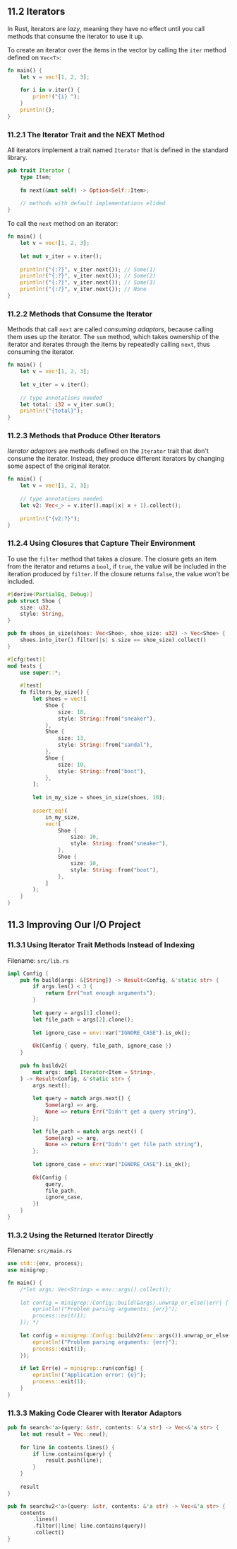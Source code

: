 ## 11.2 Iterators

In Rust, iterators are *lazy*, meaning they have no effect until you call methods that consume the iterator to use it up.

To create an iterator over the items in the vector by calling the `iter` method defined on `Vec<T>`:

```rust
fn main() {
    let v = vec![1, 2, 3];
    
    for i in v.iter() {
        print!("{i} ");
    }
    println!();
}
```



### 11.2.1 The Iterator Trait and the NEXT Method

All iterators implement a trait named `Iterator` that is defined in the standard library.

```rust
pub trait Iterator {
    type Item;
    
    fn next(&mut self) -> Option<Self::Item>;
    
    // methods with default implementations elided
}
```

To call the `next` method on an iterator:

```rust
fn main() {
    let v = vec![1, 2, 3];
    
    let mut v_iter = v.iter();
    
    println!("{:?}", v_iter.next()); // Some(1)
    println!("{:?}", v_iter.next()); // Some(2)
    println!("{:?}", v_iter.next()); // Some(3)
    println!("{:?}", v_iter.next()); // None
}
```



### 11.2.2 Methods that Consume the Iterator

Methods that call `next` are called *consuming adaptors*, because calling them uses up the iterator. The `sum` method, which takes ownership of the iterator and iterates through the items by repeatedly calling `next`, thus consuming the iterator.

```rust 
fn main() {
    let v = vec![1, 2, 3];
    
    let v_iter = v.iter();
    
    // type annotations needed
    let total: i32 = v_iter.sum();
    println!("{total}");
}
```



### 11.2.3 Methods that Produce Other Iterators

*Iterator adaptors* are methods defined on the `Iterator` trait that don't consume the iterator. Instead, they produce different iterators by changing some aspect of the original iterator.

```rust
fn main() {
    let v = vec![1, 2, 3];
    
    // type annotations needed
    let v2: Vec<_> = v.iter().map(|x| x + 1).collect();
    
    println!("{v2:?}");
}
```



### 11.2.4 Using Closures that Capture Their Environment

To use the `filter` method that takes a closure. The closure gets an item from the iterator and returns a  `bool`, if `true`, the value will be included in the iteration produced by `filter`. If the closure returns `false`, the value won't be included.

```rust
#[derive(PartialEq, Debug)]
pub struct Shoe {
    size: u32,
    style: String,
}

pub fn shoes_in_size(shoes: Vec<Shoe>, shoe_size: u32) -> Vec<Shoe> {
    shoes.into_iter().filter(|s| s.size == shoe_size).collect()
}

#[cfg(test)]
mod tests {
    use super::*;
    
    #[test]
    fn filters_by_size() {
        let shoes = vec![
            Shoe {
                size: 10,
                style: String::from("sneaker"),
            },
            Shoe {
                size: 13,
                style: String::from("sandal"),
            },
            Shoe {
                size: 10,
                style: String::from("boot"),
            },
        ];
        
        let in_my_size = shoes_in_size(shoes, 10);
        
        assert_eq!(
            in_my_size,
            vec![
                Shoe {
                    size: 10,
                    style: String::from("sneaker"),
                },
                Shoe {
                    size: 10,
                    style: String::from("boot"),
                },
            ]
        );
    }
}
```



## 11.3 Improving Our I/O Project

### 11.3.1 Using Iterator Trait Methods Instead of Indexing

Filename: `src/lib.rs`

```rust
impl Config {
    pub fn build(args: &[String]) -> Result<Config, &'static str> {
        if args.len() < 3 {
            return Err("not enough arguments");
        }
        
        let query = args[1].clone();
        let file_path = args[2].clone();
        
        let ignore_case = env::var("IGNORE_CASE").is_ok();
    
        Ok(Config { query, file_path, ignore_case })
    } 
	
	pub fn buildv2(
		mut args: impl Iterator<Item = String>,
	) -> Result<Config, &'static str> {
		args.next();
		
		let query = match args.next() {
			Some(arg) => arg,
			None => return Err("Didn't get a query string"),
		};
		
		let file_path = match args.next() {
			Some(arg) => arg,
			None => return Err("Didn't get file path string"),
		};
		
		let ignore_case = env::var("IGNORE_CASE").is_ok();
		
		Ok(Config {
			query,
			file_path,
			ignore_case,
		})
	}
}
```

### 11.3.2 Using the Returned Iterator Directly

Filename: `src/main.rs`

```rust
use std::{env, process};
use minigrep;

fn main() {
    /*let args: Vec<String> = env::args().collect();
    
    let config = minigrep::Config::build(&args).unwrap_or_else(|err| {
        eprintln!("Problem parsing arguments: {err}");
        process::exit(1);
    }); */
	
	let config = minigrep::Config::buildv2(env::args()).unwrap_or_else(|err| {
        eprintln!("Problem parsing arguments: {err}");
        process::exit(1);
    });
    
    if let Err(e) = minigrep::run(config) {
        eprintln!("Application error: {e}");
        process::exit(1);
    }
}
```



### 11.3.3 Making Code Clearer with Iterator Adaptors

```rust
pub fn search<'a>(query: &str, contents: &'a str) -> Vec<&'a str> {
    let mut result = Vec::new();
    
    for line in contents.lines() {
        if line.contains(query) {
            result.push(line);
        }
    }
    
    result
}

pub fn searchv2<'a>(query: &str, contents: &'a str) -> Vec<&'a str> {
	contents
		.lines()
		.filter(|line| line.contains(query))
		.collect()
}
```



















































